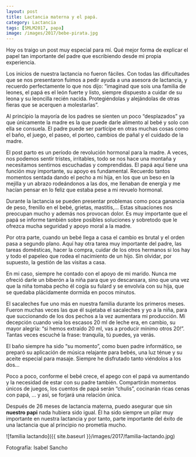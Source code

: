 ```yaml
---
layout: post
title: Lactancia materna y el papá.
category: Lactancia
tags: [SMLM2017, papa]
image: /images/2017/bebe-pirata.jpg
---
```


Hoy os traigo un post muy especial para mí. Qué mejor forma de explicar el papel tan importante del padre que escribiendo desde mi propia experiencia.

Los inicios de nuestra lactancia no fueron fáciles. Con todas las dificultades que se nos presentaron fuimos a pedir ayuda a una asesora de lactancia, y recuerdo perfectamente lo que nos dijo: “imaginad que sois una familia de leones, el papá es el león fuerte y listo, siempre dispuesto a cuidar de su leona y su leoncilla recién nacida. Protegiéndolas y alejándolas de otras fieras que se acerquen a molestarlas”.

Al principio la mayoría de los padres se sienten un poco “desplazados” ya que únicamente la madre es la que puede darle alimento al bebé y solo con ella se consuela. El padre puede ser partícipe en otras muchas cosas como el baño, el juego, el paseo, el porteo, cambios de pañal y el cuidado de la madre.

El post parto es un período de revolución hormonal para la madre. A veces, nos podemos sentir tristes, irritables, todo se nos hace una montaña y necesitamos sentirnos escuchadas y comprendidas. El papá aquí tiene una función muy importante, su apoyo es fundamental. Recuerdo tantos momentos sentada dando el pecho a mi hija, en los que un beso en la mejilla y un abrazo rodeándonos a las dos, me llenaban de energía y me hacían pensar en lo feliz que estaba pese a mi revuelo hormonal.

Durante la lactancia se pueden presentar problemas como poca ganancia de peso, frenillo en el bebé, grietas, mastitis,… Estas situaciones nos preocupan mucho y además nos provocan dolor. Es muy importante que el papá se informe también sobre posibles soluciones y sobretodo que le ofrezca mucha seguridad y apoyo moral a la madre.

Por otra parte, cuando un bebé llega a casa el cambio es brutal y el orden pasa a segundo plano. Aquí hay otra tarea muy importante del padre, las tareas domésticas, hacer la compra, cuidar de los otros hermanos si los hay y todo el papeleo que rodea el nacimiento de un hijo. Sin olvidar, por supuesto, la gestión de las visitas a casa.

En mi caso, siempre he contado con el apoyo de mi marido. Nunca me ofreció darle un biberón a la niña para que yo descansara, sino que una vez que la niña tomaba pecho él cogía su fulard y  se envolvía con su hija, que se quedaba plácidamente dormida en pocos minutos.

El sacaleches fue uno más en nuestra familia durante los primeros meses. Fueron muchas veces las que él sujetaba el sacaleches y yo a la niña, para que succionando de los dos pechos a la vez aumentara mi producción. Mi decepción cuando veía los escasos 20 ml de leche era, en cambio, su mayor alegría: “si hemos extraído 20 ml, vas a producir mínimo otros 20!”. Tantas veces escuché la frase: tranquila, tú puedes, ya verás.

El baño siempre ha sido “su momento”, como buen padre informático, se preparó su aplicación de música relajante para bebés, una luz ténue y su aceite especial para masaje. Siempre he disfrutado tanto viéndolos a los dos…

Poco a poco, conforme el bebé crece, el apego con el papá va aumentando y la necesidad de estar con su padre también. Compartirán momentos únicos de juegos, los cuentos de papá serán “chulis”, cocinarán ricas cenas con papá, … y así, se forjará una relación única.

Después de 26 meses de lactancia materna, puedo asegurar que sin **nuestro papi** nada hubiera sido igual. Él ha sido siempre un pilar muy importante en nuestra lactancia y por tanto, parte importante del éxito de una lactancia que al principio no prometía mucho.

![familia lactando]({{ site.baseurl }}/images/2017/familia-lactando.jpg)

Fotografía: Isabel Sancho
